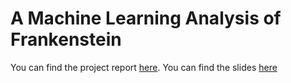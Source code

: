 # A Machine Learning Analysis of Frankenstein

You can find the project report [here](https://galia-a.github.io/frankenstein-ml/).
You can find the slides [here](https://github.com/Galia-A/frankenstein-ml/blob/main/Frankenstein.pdf)
